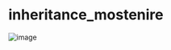 # inheritance_mostenire
![image](https://user-images.githubusercontent.com/76125731/124467526-a0f74e80-dda0-11eb-8af4-a6affccec930.png)
